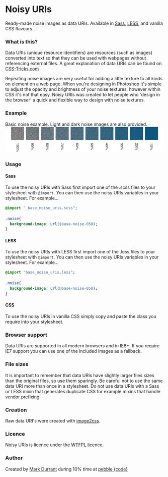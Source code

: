 # Noisy URIs

Ready-made noise images as data URIs. Available in [Sass](http://sass-lang.com/), [LESS](http://lesscss.org/), and vanilla CSS flavours.

### What is this?
Data URIs (unique resource identifiers) are resources (such as images) converted into text so that they can be used with webpages without referencing external files. A great explanation  of data URIs can be found on [CSS-Tricks.com](http://css-tricks.com/data-uris/)

Repeating noise images are very useful for adding a little texture to all kinds on element on a web page. When you're designing in Photoshop it's simple to adjust the opacity and brightness of your noise textures, however within CSS it's not that easy. Noisy URIs was created to let people who 'design in the browser' a quick and flexible way to design with noise textures.

### Example
Basic noise example. Light and dark noise images are also provided. 
![noisy URIs example](example.png)

### Usage
#### Sass
To use the noisy URIs with Sass first import one of the .scss files to your stylesheet with `@import`. You can then use the noisy URIs variables in your stylesheet. For example…

```sass
@import "_base_noise_uris.scss";

.noise{
  background-image: url($base-noise-050);
}
```


#### LESS
To use the noisy URIs with LESS first import one of the .less files to your stylesheet with `@import`. You can then use the noisy URIs variables in your stylesheet. For example…

```sass
@import "base_noise_uris.less";

.noise{
  background-image: url(@base-noise-050);
}
```

#### CSS
To use the noisy URIs in vanilla CSS simply copy and paste the class you require into your stylesheet. 

### Browser support
Data URIs are supported in all modern browsers and in IE8+. If you require IE7 support you can use one of the included images as a fallback.

### File sizes
It is important to remember that data URIs have slightly larger files sizes than the original files, so use them sparingly. Be careful not to use the same data URI more than once in a stylesheet. Do not use data URIs with a Sass or LESS mixin that generates duplicate CSS for example mixins that handle vendor prefixing. 

### Creation
Raw data URI's were created with [image2css](https://github.com/mhuckaby/image2cssConverter).

### Licence
Noisy URIs is licence under the [WTFPL](http://www.wtfpl.net/about/) licence.

### Author
Created by [Mark Durrant](https://twitter.com/M6_D6) during 10% time at [pebble {code}](https://twitter.com/pebblecode)
